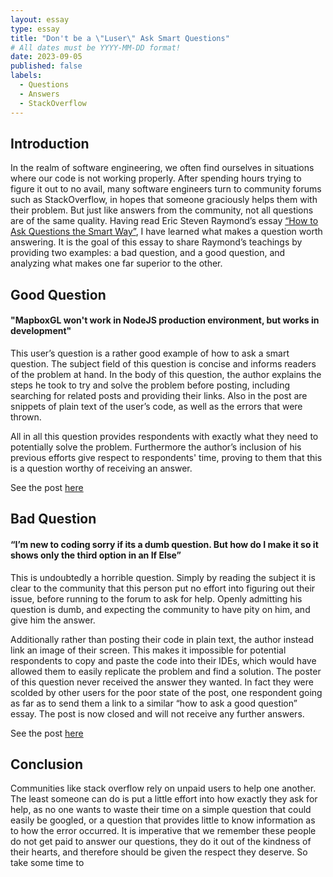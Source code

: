 ```yaml
---
layout: essay
type: essay
title: "Don't be a \"Luser\" Ask Smart Questions"
# All dates must be YYYY-MM-DD format!
date: 2023-09-05
published: false
labels:
  - Questions
  - Answers
  - StackOverflow
---
```


## Introduction
In the realm of software engineering, we often find ourselves in situations where our code is not working properly. After spending hours trying to figure it out to no avail, many software engineers turn to community forums such as StackOverflow, in hopes that someone graciously helps them with their problem. But just like answers from the community, not all questions are of the same quality. Having read Eric Steven Raymond’s essay [“How to Ask Questions the Smart Way”](http://www.catb.org/esr/faqs/smart-questions.html), I have learned what makes a question worth answering. It is the goal of this essay to share Raymond’s teachings by providing two examples: a bad question, and a good question, and analyzing what makes one far superior to the other. 

## Good Question
#### "MapboxGL won't work in NodeJS production environment, but works in development"

This user’s question is a rather good example of how to ask a smart question. The subject field of this question is concise and informs readers of the problem at hand. In the body of this question, the author explains the steps he took to try and solve the problem before posting, including searching for related posts and providing their links. Also in the post are snippets of plain text of the user’s code, as well as the errors that were thrown. 

All in all this question provides respondents with exactly what they need to potentially solve the problem. Furthermore the author’s inclusion of his previous efforts give respect to respondents' time, proving to them that this is a question worthy of receiving an answer. 

See the post [here](https://stackoverflow.com/questions/76973176/mapboxgl-wont-work-in-nodejs-production-environment-but-works-in-development)


## Bad Question
#### “I’m new to coding sorry if its a dumb question. But how do I make it so it shows only the third option in an If Else”

This is undoubtedly a horrible question. Simply by reading the subject it is clear to the community that this person put no effort into figuring out their issue, before running to the forum to ask for help. Openly admitting his question is dumb, and expecting the community to have pity on him, and give him the answer. 

Additionally rather than posting their code in plain text, the author instead link an image of their screen. This makes it impossible for potential respondents to copy and paste the code into their IDEs, which would have allowed them to easily replicate the problem and find a solution. The poster of this question never received the answer they wanted. In fact they were scolded by other users for the poor state of the post, one respondent going as far as to send them a link to a similar “how to ask a good question” essay. The post is now closed and will not receive any further answers. 

See the post [here](https://stackoverflow.com/questions/77048573/im-new-to-coding-sorry-if-its-a-dumb-question-but-how-do-i-make-it-so-it-show)

## Conclusion
Communities like stack overflow rely on unpaid users to help one another. The least someone can do is put a little effort into how exactly they ask for help, as no one wants to waste their time on a simple question that could easily be googled, or a question that provides little to know information as to how the error occurred. It is imperative that we remember these people do not get paid to answer our questions, they do it out of the kindness of their hearts, and therefore should be given the respect they deserve. So take some time to 

